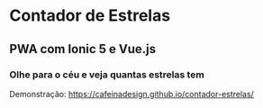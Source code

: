 # Contador de Estrelas
## PWA com Ionic 5 e Vue.js
### Olhe para o céu e veja quantas estrelas tem

Demonstração: <https://cafeinadesign.github.io/contador-estrelas/>